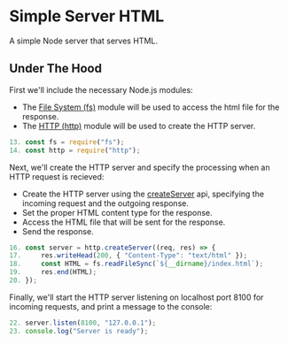 # Simple Server HTML

A simple Node server that serves HTML.

## Under The Hood

First we'll include the necessary Node.js modules:

-   The [File System (fs)](https://nodejs.org/api/fs.html) module will be used to access the html file for the response.
-   The [HTTP (http)](https://nodejs.org/api/http.html) module will be used to create the HTTP server.

```js
13. const fs = require("fs");
14. const http = require("http");
```

Next, we'll create the HTTP server and specify the processing when an HTTP request is recieved:

-   Create the HTTP server using the [createServer](https://nodejs.org/api/http.html#http_http_createserver_options_requestlistener) api, specifying the incoming request and the outgoing response.
-   Set the proper HTML content type for the response.
-   Access the HTML file that will be sent for the response.
-   Send the response.

```js
16. const server = http.createServer((req, res) => {
17.     res.writeHead(200, { "Content-Type": "text/html" });
18.     const HTML = fs.readFileSync(`${__dirname}/index.html`);
19.     res.end(HTML);
20. });
```

Finally, we'll start the HTTP server listening on localhost port 8100 for incoming requests, and print a message to the console:

```js
22. server.listen(8100, "127.0.0.1");
23. console.log("Server is ready");
```
